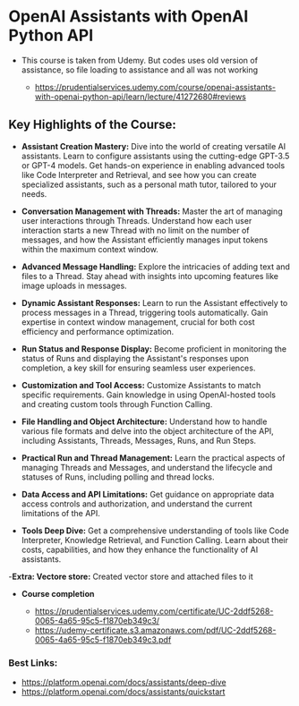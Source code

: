 # OpenAI Assistants with OpenAI Python API

- This course is taken from Udemy. But codes uses old version of assistance, so file loading to assistance and all was not working

  - https://prudentialservices.udemy.com/course/openai-assistants-with-openai-python-api/learn/lecture/41272680#reviews

## Key Highlights of the Course:

- **Assistant Creation Mastery:** Dive into the world of creating versatile AI assistants. Learn to configure assistants using the cutting-edge GPT-3.5 or GPT-4 models. Get hands-on experience in enabling advanced tools like Code Interpreter and Retrieval, and see how you can create specialized assistants, such as a personal math tutor, tailored to your needs.

- **Conversation Management with Threads:** Master the art of managing user interactions through Threads. Understand how each user interaction starts a new Thread with no limit on the number of messages, and how the Assistant efficiently manages input tokens within the maximum context window.

- **Advanced Message Handling:** Explore the intricacies of adding text and files to a Thread. Stay ahead with insights into upcoming features like image uploads in messages.

- **Dynamic Assistant Responses:** Learn to run the Assistant effectively to process messages in a Thread, triggering tools automatically. Gain expertise in context window management, crucial for both cost efficiency and performance optimization.

- **Run Status and Response Display:** Become proficient in monitoring the status of Runs and displaying the Assistant's responses upon completion, a key skill for ensuring seamless user experiences.

- **Customization and Tool Access:** Customize Assistants to match specific requirements. Gain knowledge in using OpenAI-hosted tools and creating custom tools through Function Calling.

- **File Handling and Object Architecture:** Understand how to handle various file formats and delve into the object architecture of the API, including Assistants, Threads, Messages, Runs, and Run Steps.

- **Practical Run and Thread Management:** Learn the practical aspects of managing Threads and Messages, and understand the lifecycle and statuses of Runs, including polling and thread locks.

- **Data Access and API Limitations:** Get guidance on appropriate data access controls and authorization, and understand the current limitations of the API.

- **Tools Deep Dive:** Get a comprehensive understanding of tools like Code Interpreter, Knowledge Retrieval, and Function Calling. Learn about their costs, capabilities, and how they enhance the functionality of AI assistants.

-**Extra: Vectore store:** Created vector store and attached files to it

- **Course completion**

  - https://prudentialservices.udemy.com/certificate/UC-2ddf5268-0065-4a65-95c5-f1870eb349c3/
  - https://udemy-certificate.s3.amazonaws.com/pdf/UC-2ddf5268-0065-4a65-95c5-f1870eb349c3.pdf

### Best Links:

- https://platform.openai.com/docs/assistants/deep-dive
- https://platform.openai.com/docs/assistants/quickstart

